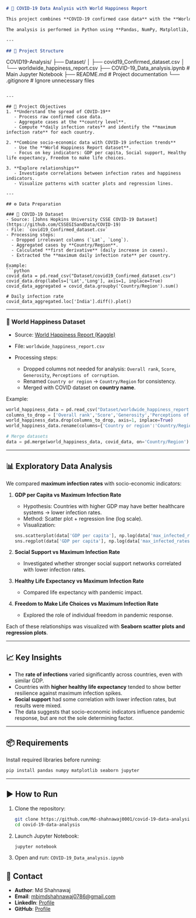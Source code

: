 

```markdown
# 🦠 COVID-19 Data Analysis with World Happiness Report

This project combines **COVID-19 confirmed case data** with the **World Happiness Report** to study the relationship between pandemic infection rates and socio-economic indicators such as **GDP per capita**, **social support**, **healthy life expectancy**, and **freedom to make life choices**.  

The analysis is performed in Python using **Pandas, NumPy, Matplotlib, and Seaborn**, with detailed visualizations and comparisons across countries.

---

## 📂 Project Structure
```

COVID19-Analysis/
├── Dataset/
│   ├── covid19\_Confirmed\_dataset.csv
│   └── worldwide\_happiness\_report.csv
├── COVID-19\_Data\_analysis.ipynb   # Main Jupyter Notebook
├── README.md                      # Project documentation
└── .gitignore                     # Ignore unnecessary files

````

---

## 🎯 Project Objectives
1. **Understand the spread of COVID-19**  
   - Process raw confirmed case data.  
   - Aggregate cases at the **country level**.  
   - Compute **daily infection rates** and identify the **maximum infection rate** for each country.  

2. **Combine socio-economic data with COVID-19 infection trends**  
   - Use the **World Happiness Report dataset**.  
   - Focus on key indicators: GDP per capita, Social support, Healthy life expectancy, Freedom to make life choices.  

3. **Explore relationships**  
   - Investigate correlations between infection rates and happiness indicators.  
   - Visualize patterns with scatter plots and regression lines.  

---

## ⚙️ Data Preparation

### 🔹 COVID-19 Dataset
- Source: [Johns Hopkins University CSSE COVID-19 Dataset](https://github.com/CSSEGISandData/COVID-19)  
- File: `covid19_Confirmed_dataset.csv`  
- Processing steps:
  - Dropped irrelevant columns (`Lat`, `Long`).  
  - Aggregated cases by **Country/Region**.  
  - Calculated **first derivative** (daily increase in cases).  
  - Extracted the **maximum daily infection rate** per country.  

Example:
```python
covid_data = pd.read_csv("Dataset/covid19_Confirmed_dataset.csv")
covid_data.drop(labels=['Lat','Long'], axis=1, inplace=True)
covid_data_aggregated = covid_data.groupby('Country/Region').sum()

# Daily infection rate
covid_data_aggregated.loc['India'].diff().plot()
````

---

### 🔹 World Happiness Dataset

* Source: [World Happiness Report (Kaggle)](https://www.kaggle.com/unsdsn/world-happiness)
* File: `worldwide_happiness_report.csv`
* Processing steps:

  * Dropped columns not needed for analysis: `Overall rank`, `Score`, `Generosity`, `Perceptions of corruption`.
  * Renamed `Country or region` → `Country/Region` for consistency.
  * Merged with COVID dataset on **country name**.

Example:

```python
world_happiness_data = pd.read_csv("Dataset/worldwide_happiness_report.csv")
columns_to_drop = ['Overall rank','Score','Generosity','Perceptions of corruption']
world_happiness_data.drop(columns_to_drop, axis=1, inplace=True)
world_happiness_data.rename(columns={'Country or region':'Country/Region'}, inplace=True)

# Merge datasets
data = pd.merge(world_happiness_data, covid_data, on='Country/Region')
```

---

## 📊 Exploratory Data Analysis

We compared **maximum infection rates** with socio-economic indicators:

1. **GDP per Capita vs Maximum Infection Rate**

   * Hypothesis: Countries with higher GDP may have better healthcare systems → lower infection rates.
   * Method: Scatter plot + regression line (log scale).
   * Visualization:

   ```python
   sns.scatterplot(data['GDP per capita'], np.log(data['max_infected_rates']))
   sns.regplot(data['GDP per capita'], np.log(data['max_infected_rates']))
   ```

2. **Social Support vs Maximum Infection Rate**

   * Investigated whether stronger social support networks correlated with lower infection rates.

3. **Healthy Life Expectancy vs Maximum Infection Rate**

   * Compared life expectancy with pandemic impact.

4. **Freedom to Make Life Choices vs Maximum Infection Rate**

   * Explored the role of individual freedom in pandemic response.

Each of these relationships was visualized with **Seaborn scatter plots and regression plots**.

---

## 📈 Key Insights

* The **rate of infections** varied significantly across countries, even with similar GDP.
* Countries with **higher healthy life expectancy** tended to show better resilience against maximum infection spikes.
* **Social support** had some correlation with lower infection rates, but results were mixed.
* The data suggests that socio-economic indicators influence pandemic response, but are not the sole determining factor.

---

## 📦 Requirements

Install required libraries before running:

```bash
pip install pandas numpy matplotlib seaborn jupyter
```

---

## ▶️ How to Run

1. Clone the repository:

   ```bash
   git clone https://github.com/Md-shahnawaj0001/covid-19-data-analysis.git
   cd covid-19-data-analysis
   ```
2. Launch Jupyter Notebook:

   ```bash
   jupyter notebook
   ```
3. Open and run:
   `COVID-19_Data_analysis.ipynb`



## 📧 Contact

* **Author**: Md Shahnawaj
* **Email**: [mbimdshahnawaj0786@gmail.com](mailto:mbimdshahnawaj0786@gmail.com)
* **LinkedIn**: [Profile](https://www.linkedin.com/in/md-shahnawaj-9152092b4)
* **GitHub**: [Profile](https://github.com/Md-shahnawaj0001)

